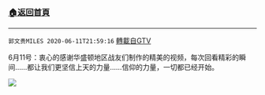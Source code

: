 ﻿###  [:house:返回首頁](https://github.com/ourhimalayas/txt)
---

`郭文贵MILES 2020-06-11T21:59:16` [轉載自GTV](https://gtv.org/web/#/UserInfo/5e596957357cc612d35a8044)

6月11号：衷心的感谢华盛顿地区战友们制作的精美的视频，每次回看精彩的瞬间……都让我们更坚信上天的力量……信仰的力量，一切都已经开始。

[![](https://filegroup.gtv.org/cdn-cgi/image/width=600/https://filegroup.gtv.org/group2/default/20200611/21/59/1/258bd728108a73121ee59b7bb091b0c9)](https://filegroup.gtv.org/group2/default/20200611/21/59/1/b834b9db311588a239e381feea8810a4.MOV)